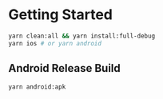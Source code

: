 # Getting Started

```bash
yarn clean:all && yarn install:full-debug
yarn ios # or yarn android
```

## Android Release Build
```bash
yarn android:apk
```
